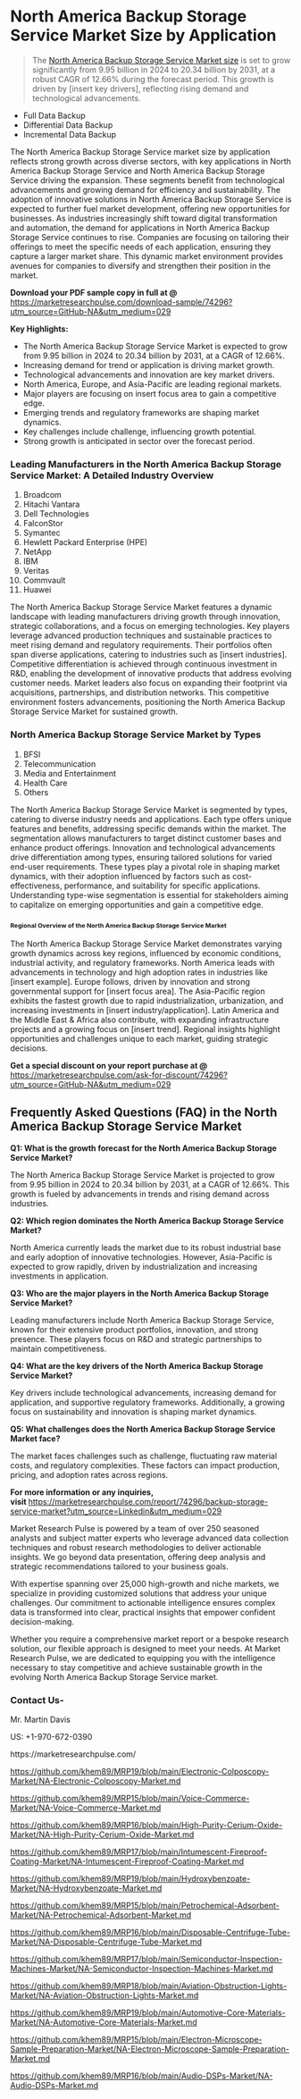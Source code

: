<h1>North America Backup Storage Service Market&nbsp;Size by Application</h1><blockquote><p>The <a href="https://marketresearchpulse.com/download-sample/74296?utm_source=GitHub-NA&amp;utm_medium=029">North America Backup Storage Service Market size</a> is set to grow significantly from 9.95 billion in 2024 to 20.34 billion by 2031, at a robust CAGR of 12.66% during the forecast period. This growth is driven by [insert key drivers], reflecting rising demand and technological advancements.</p></blockquote><ul><li>Full Data Backup<li> Differential Data Backup<li> Incremental Data Backup</li></ul><p>The North America Backup Storage Service market size by application reflects strong growth across diverse sectors, with key applications in North America Backup Storage Service and North America Backup Storage Service driving the expansion. These segments benefit from technological advancements and growing demand for efficiency and sustainability. The adoption of innovative solutions in North America Backup Storage Service is expected to further fuel market development, offering new opportunities for businesses. As industries increasingly shift toward digital transformation and automation, the demand for applications in North America Backup Storage Service continues to rise. Companies are focusing on tailoring their offerings to meet the specific needs of each application, ensuring they capture a larger market share. This dynamic market environment provides avenues for companies to diversify and strengthen their position in the market.</p><p><strong>Download your PDF sample copy in full at @ </strong><a href="https://marketresearchpulse.com/download-sample/74296?utm_source=GitHub-NA&amp;utm_medium=029">https://marketresearchpulse.com/download-sample/74296?utm_source=GitHub-NA&amp;utm_medium=029</a></p><p><strong>Key Highlights: </strong></p><ul><li>The North America Backup Storage Service Market is expected to grow from 9.95 billion in 2024 to 20.34 billion by 2031, at a CAGR of 12.66%.</li><li>Increasing demand for trend or application is driving market growth.</li><li>Technological advancements and innovation are key market drivers.</li><li>North America, Europe, and Asia-Pacific are leading regional markets.</li><li>Major players are focusing on insert focus area to gain a competitive edge.</li><li>Emerging trends and regulatory frameworks are shaping market dynamics.</li><li>Key challenges include challenge, influencing growth potential.</li><li>Strong growth is anticipated in sector over the forecast period.</li></ul><h3>Leading Manufacturers in the North America Backup Storage Service Market: A Detailed Industry Overview</h3><ol><li>Broadcom</li><li>Hitachi Vantara</li><li>Dell Technologies</li><li>FalconStor</li><li>Symantec</li><li>Hewlett Packard Enterprise (HPE)</li><li>NetApp</li><li>IBM</li><li>Veritas</li><li>Commvault</li><li>Huawei</li></ol><div class="flex max-w-full flex-col flex-grow"><div class="min-h-8 text-message flex w-full flex-col items-end gap-2 whitespace-normal break-words [.text-message+&amp;]:mt-5" dir="auto" data-message-author-role="assistant" data-message-id="fd8432e4-4910-450d-b182-61b7bfb0a01f" data-message-model-slug="gpt-4o"><div class="flex w-full flex-col gap-1 empty:hidden first:pt-[3px]"><div class="markdown prose w-full break-words dark:prose-invert light"><p>The North America Backup Storage Service Market features a dynamic landscape with leading manufacturers driving growth through innovation, strategic collaborations, and a focus on emerging technologies. Key players leverage advanced production techniques and sustainable practices to meet rising demand and regulatory requirements. Their portfolios often span diverse applications, catering to industries such as [insert industries]. Competitive differentiation is achieved through continuous investment in R&amp;D, enabling the development of innovative products that address evolving customer needs. Market leaders also focus on expanding their footprint via acquisitions, partnerships, and distribution networks. This competitive environment fosters advancements, positioning the North America Backup Storage Service Market for sustained growth.</p></div></div></div></div><h3>North America Backup Storage Service Market by Types</h3><ol><li>BFSI<li> Telecommunication<li> Media and Entertainment<li> Health Care<li> Others</li></ol><div class="flex max-w-full flex-col flex-grow"><div class="min-h-8 text-message flex w-full flex-col items-end gap-2 whitespace-normal break-words [.text-message+&amp;]:mt-5" dir="auto" data-message-author-role="assistant" data-message-id="084470be-0bb7-4664-bddf-5156b4f41249" data-message-model-slug="gpt-4o-mini"><div class="flex w-full flex-col gap-1 empty:hidden first:pt-[3px]"><div class="markdown prose w-full break-words dark:prose-invert light"><p>The North America Backup Storage Service Market is segmented by types, catering to diverse industry needs and applications. Each type offers unique features and benefits, addressing specific demands within the market. The segmentation allows manufacturers to target distinct customer bases and enhance product offerings. Innovation and technological advancements drive differentiation among types, ensuring tailored solutions for varied end-user requirements. These types play a pivotal role in shaping market dynamics, with their adoption influenced by factors such as cost-effectiveness, performance, and suitability for specific applications. Understanding type-wise segmentation is essential for stakeholders aiming to capitalize on emerging opportunities and gain a competitive edge.</p></div></div></div></div><h3><span style="font-size: 11px;">Regional Overview of the North America Backup Storage Service Market</span></h3><div class="flex max-w-full flex-col flex-grow"><div class="min-h-8 text-message flex w-full flex-col items-end gap-2 whitespace-normal break-words [.text-message+&amp;]:mt-5" dir="auto" data-message-author-role="assistant" data-message-id="e9038762-ce64-4e30-91c9-9bd413514231" data-message-model-slug="gpt-4o-mini"><div class="flex w-full flex-col gap-1 empty:hidden first:pt-[3px]"><div class="markdown prose w-full break-words dark:prose-invert light"><p>The North America Backup Storage Service Market demonstrates varying growth dynamics across key regions, influenced by economic conditions, industrial activity, and regulatory frameworks. North America leads with advancements in technology and high adoption rates in industries like [insert example]. Europe follows, driven by innovation and strong governmental support for [insert focus area]. The Asia-Pacific region exhibits the fastest growth due to rapid industrialization, urbanization, and increasing investments in [insert industry/application]. Latin America and the Middle East &amp; Africa also contribute, with expanding infrastructure projects and a growing focus on [insert trend]. Regional insights highlight opportunities and challenges unique to each market, guiding strategic decisions.</p></div></div></div></div><p><strong>Get a special discount on your report purchase at @ </strong><a href="https://marketresearchpulse.com/ask-for-discount/74296?utm_source=GitHub-NA&amp;utm_medium=029">https://marketresearchpulse.com/ask-for-discount/74296?utm_source=GitHub-NA&amp;utm_medium=029</a></p><h2>Frequently Asked Questions (FAQ) in the North America Backup Storage Service Market</h2><p><strong>Q1: What is the growth forecast for the North America Backup Storage Service Market?</strong></p><p>The North America Backup Storage Service Market is projected to grow from 9.95 billion in 2024 to 20.34 billion by 2031, at a CAGR of 12.66%. This growth is fueled by advancements in trends and rising demand across industries.</p><p><strong>Q2: Which region dominates the North America Backup Storage Service Market?</strong></p><p>North America currently leads the market due to its robust industrial base and early adoption of innovative technologies. However, Asia-Pacific is expected to grow rapidly, driven by industrialization and increasing investments in application.</p><p><strong>Q3: Who are the major players in the North America Backup Storage Service Market?</strong></p><p>Leading manufacturers include North America Backup Storage Service, known for their extensive product portfolios, innovation, and strong presence. These players focus on R&amp;D and strategic partnerships to maintain competitiveness.</p><p><strong>Q4: What are the key drivers of the North America Backup Storage Service Market?</strong></p><p>Key drivers include technological advancements, increasing demand for application, and supportive regulatory frameworks. Additionally, a growing focus on sustainability and innovation is shaping market dynamics.</p><p><strong>Q5: What challenges does the North America Backup Storage Service Market face?</strong></p><p>The market faces challenges such as challenge, fluctuating raw material costs, and regulatory complexities. These factors can impact production, pricing, and adoption rates across regions.</p><p><strong>For more information or any inquiries, visit&nbsp;</strong><a href="https://marketresearchpulse.com/report/74296/backup-storage-service-market?utm_source=Linkedin&utm_medium=029">https://marketresearchpulse.com/report/74296/backup-storage-service-market?utm_source=Linkedin&utm_medium=029</a></p><p>Market Research Pulse is powered by a team of over 250 seasoned analysts and subject matter experts who leverage advanced data collection techniques and robust research methodologies to deliver actionable insights. We go beyond data presentation, offering deep analysis and strategic recommendations tailored to your business goals.</p><p>With expertise spanning over 25,000 high-growth and niche markets, we specialize in providing customized solutions that address your unique challenges. Our commitment to actionable intelligence ensures complex data is transformed into clear, practical insights that empower confident decision-making.</p><p>Whether you require a comprehensive market report or a bespoke research solution, our flexible approach is designed to meet your needs. At Market Research Pulse, we are dedicated to equipping you with the intelligence necessary to stay competitive and achieve sustainable growth in the evolving North America Backup Storage Service market.</p><h3><strong>Contact Us-</strong></h3><p>Mr. Martin Davis</p><p>US: +1-970-672-0390</p><p>https://marketresearchpulse.com/</p><p><a href="https://github.com/khem89/MRP19/blob/main/Electronic-Colposcopy-Market/NA-Electronic-Colposcopy-Market.md">https://github.com/khem89/MRP19/blob/main/Electronic-Colposcopy-Market/NA-Electronic-Colposcopy-Market.md</a></p><p><a href="https://github.com/khem89/MRP15/blob/main/Voice-Commerce-Market/NA-Voice-Commerce-Market.md">https://github.com/khem89/MRP15/blob/main/Voice-Commerce-Market/NA-Voice-Commerce-Market.md</a></p><p><a href="https://github.com/khem89/MRP16/blob/main/High-Purity-Cerium-Oxide-Market/NA-High-Purity-Cerium-Oxide-Market.md">https://github.com/khem89/MRP16/blob/main/High-Purity-Cerium-Oxide-Market/NA-High-Purity-Cerium-Oxide-Market.md</a></p><p><a href="https://github.com/khem89/MRP17/blob/main/Intumescent-Fireproof-Coating-Market/NA-Intumescent-Fireproof-Coating-Market.md">https://github.com/khem89/MRP17/blob/main/Intumescent-Fireproof-Coating-Market/NA-Intumescent-Fireproof-Coating-Market.md</a></p><p><a href="https://github.com/khem89/MRP19/blob/main/Hydroxybenzoate-Market/NA-Hydroxybenzoate-Market.md">https://github.com/khem89/MRP19/blob/main/Hydroxybenzoate-Market/NA-Hydroxybenzoate-Market.md</a></p><p><a href="https://github.com/khem89/MRP15/blob/main/Petrochemical-Adsorbent-Market/NA-Petrochemical-Adsorbent-Market.md">https://github.com/khem89/MRP15/blob/main/Petrochemical-Adsorbent-Market/NA-Petrochemical-Adsorbent-Market.md</a></p><p><a href="https://github.com/khem89/MRP16/blob/main/Disposable-Centrifuge-Tube-Market/NA-Disposable-Centrifuge-Tube-Market.md">https://github.com/khem89/MRP16/blob/main/Disposable-Centrifuge-Tube-Market/NA-Disposable-Centrifuge-Tube-Market.md</a></p><p><a href="https://github.com/khem89/MRP17/blob/main/Semiconductor-Inspection-Machines-Market/NA-Semiconductor-Inspection-Machines-Market.md">https://github.com/khem89/MRP17/blob/main/Semiconductor-Inspection-Machines-Market/NA-Semiconductor-Inspection-Machines-Market.md</a></p><p><a href="https://github.com/khem89/MRP18/blob/main/Aviation-Obstruction-Lights-Market/NA-Aviation-Obstruction-Lights-Market.md">https://github.com/khem89/MRP18/blob/main/Aviation-Obstruction-Lights-Market/NA-Aviation-Obstruction-Lights-Market.md</a></p><p><a href="https://github.com/khem89/MRP19/blob/main/Automotive-Core-Materials-Market/NA-Automotive-Core-Materials-Market.md">https://github.com/khem89/MRP19/blob/main/Automotive-Core-Materials-Market/NA-Automotive-Core-Materials-Market.md</a></p><p><a href="https://github.com/khem89/MRP15/blob/main/Electron-Microscope-Sample-Preparation-Market/NA-Electron-Microscope-Sample-Preparation-Market.md">https://github.com/khem89/MRP15/blob/main/Electron-Microscope-Sample-Preparation-Market/NA-Electron-Microscope-Sample-Preparation-Market.md</a></p><p><a href="https://github.com/khem89/MRP16/blob/main/Audio-DSPs-Market/NA-Audio-DSPs-Market.md">https://github.com/khem89/MRP16/blob/main/Audio-DSPs-Market/NA-Audio-DSPs-Market.md</a></p>
